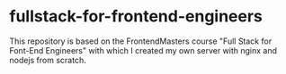 # fullstack-for-frontend-engineers
This repository is based on the FrontendMasters course "Full Stack for Font-End Engineers" with which I created my own server with nginx and nodejs from scratch.
